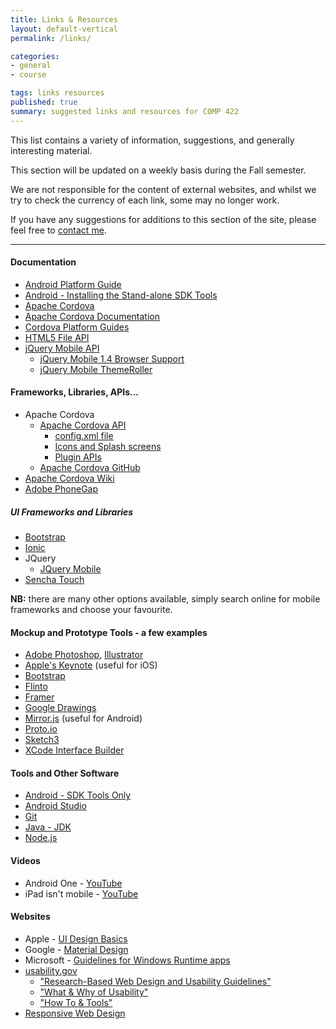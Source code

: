 ```yaml
---
title: Links & Resources
layout: default-vertical
permalink: /links/

categories:
- general
- course

tags: links resources
published: true
summary: suggested links and resources for COMP 422
---
```


This list contains a variety of information, suggestions, and generally interesting material.

This section will be updated on a weekly basis during the Fall semester.

We are not responsible for the content of external websites, and whilst we try to check the currency of each link, some may no longer work.

If you have any suggestions for additions to this section of the site, please feel free to [contact me](mailto:nhayward@luc.edu?subject=COMP422-Links).

***

<!--
#### Articles / Papers

* -->

#### Documentation

* [Android Platform Guide](http://cordova.apache.org/docs/en/5.0.0/guide_platforms_android_index.md.html#Android%20Platform%20Guide)
* [Android - Installing the Stand-alone SDK Tools](http://developer.android.com/sdk/installing/index.html?pkg=tools)
* [Apache Cordova](https://cordova.apache.org/)
* [Apache Cordova Documentation](https://cordova.apache.org/docs/en/4.0.0/guide_support_index.md.html)
* [Cordova Platform Guides](http://cordova.apache.org/docs/en/5.0.0/guide_platforms_index.md.html#Platform%20Guides)
* [HTML5 File API](http://www.w3.org/TR/FileAPI/)
* [jQuery Mobile API](http://api.jquerymobile.com/)
  * [jQuery Mobile 1.4 Browser Support](https://jQuerymobile.com/browser-support/1.4/)
  * [jQuery Mobile ThemeRoller](http://themeroller.jquerymobile.com/)

#### Frameworks, Libraries, APIs...

* Apache Cordova
  * [Apache Cordova API](http://docs.cordova.io)
    * [config.xml file](https://cordova.apache.org/docs/en/4.0.0/config_ref_index.md.html#The%20config.xml%20File)
    * [Icons and Splash screens](https://cordova.apache.org/docs/en/4.0.0/config_ref_images.md.html#Icons%20and%20Splash%20Screens)
    * [Plugin APIs](https://cordova.apache.org/docs/en/4.0.0/cordova_plugins_pluginapis.md.html#Plugin%20APIs)
  * [Apache Cordova GitHub](https://github.com/apache?utf8=%E2%9C%93&query=cordova)
* [Apache Cordova Wiki](http://wiki.apache.org/cordova/)
* [Adobe PhoneGap](http://phonegap.com/)

##### UI Frameworks and Libraries
* [Bootstrap](http://getbootstrap.com)
* [Ionic](http://ionic.io/)
* JQuery
  * [JQuery Mobile](http://jquerymobile.com/)
* [Sencha Touch](https://www.sencha.com/products/touch/#overview)


**NB:** there are many other options available, simply search online for mobile frameworks and choose your favourite.

#### Mockup and Prototype Tools - a few examples

* [Adobe Photoshop](http://goo.gl/GsIYY0), [Illustrator](http://goo.gl/9K8Kfw)
* [Apple's Keynote](http://keynotopia.com/guides/) (useful for iOS)
* [Bootstrap](http://getbootstrap.com/)
* [Flinto](https://www.flinto.com/)
* [Framer](http://framerjs.com/)
* [Google Drawings](http://goo.gl/qPRCfG)
* [Mirror.js](http://jimulabs.com/mirrorjs-preview/) (useful for Android)
* [Proto.io](https://proto.io/)
* [Sketch3](http://bohemiancoding.com/sketch/)
* [XCode Interface Builder](https://developer.apple.com/xcode/interface-builder/)

#### Tools and Other Software

* [Android - SDK Tools Only](http://developer.android.com/sdk/index.html#Other)
* [Android Studio](http://developer.android.com/sdk/installing/index.html?pkg=studio)
* [Git](http://git-scm.com/)
* [Java - JDK](http://www.oracle.com/technetwork/java/javase/downloads/jdk7-downloads-1880260.html)
* [Node.js](https://nodejs.org/en/)

#### Videos

* Android One - [YouTube](https://www.youtube.com/watch?v=X7UPR9z3OV8)
* iPad isn't mobile - [YouTube](https://www.youtube.com/watch?v=oYuUP6-xotw)

#### Websites

* Apple - [UI Design Basics](https://developer.apple.com/library/ios/documentation/UserExperience/Conceptual/MobileHIG/index.html)
* Google - [Material Design](http://www.google.com/design/spec/material-design/introduction.html)
* Microsoft - [Guidelines for Windows Runtime apps](http://msdn.microsoft.com/library/windows/apps/hh465424.aspx)
* [usability.gov](http://www.usability.gov/)
  * ["Research-Based Web Design and Usability Guidelines"](http://guidelines.usability.gov/)
  * ["What & Why of Usability"](http://www.usability.gov/what-and-why/index.html)
  * ["How To & Tools"](http://www.usability.gov/how-to-and-tools/index.html)
* [Responsive Web Design](http://demos.jquerymobile.com/1.4.5/rwd/)
